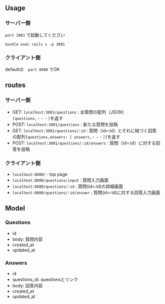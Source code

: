 ## Usage

### サーバー側
`port 3001` で起動してください
```
bundle exec rails s -p 3001
```

### クライアント側
defaultの　`port 8080` でOK

## routes

### サーバー側

- GET: `localhost:3001/questions` : 全質問の配列（JSON）`[questions,・・・]`を返す
- POST: `localhost:3001/questions` : 新たな質問を投稿
- GET: `localhost:3001/questions/:id` : 質問（id=:id）とそれに紐づく回答の配列`[questions,answers: [ answers,・・・]]`を返す
- POST: `localhost:3001/questions/:id/answers` : 質問（id=:id）に対する回答を投稿

### クライアント側

- `localhost:8080/` : top page
- `localhost:8080/questions/input` : 質問入力画面
- `localhost:8080/questions/:id` : 質問(id=:id)の詳細画面
- `localhost:8080/questions/:id/answer` : 質問(id=:id)に対する回答入力画面

## Model

### Questions

- id
- body: 質問内容
- created_at
- updated_at

### Answers

- id
- questions_id: questionsとリンク
- body: 回答内容
- created_at
- updated_at
